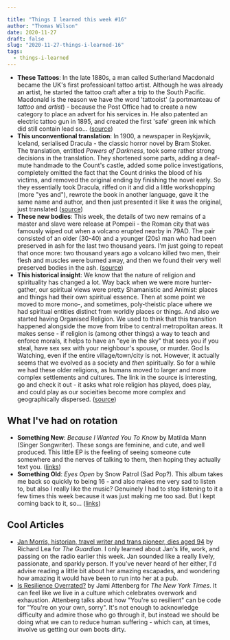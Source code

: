 ```yaml
---

title: "Things I learned this week #16"
author: "Thomas Wilson"
date: 2020-11-27
draft: false
slug: "2020-11-27-things-i-learned-16"
tags:
  - things-i-learned
---
```


- **These Tattoos**: In the late 1880s, a man called Sutherland Macdonald became the UK's first professioanl tattoo artist. Although he was already an artist, he started the tattoo craft after a trip to the South Pacific. Macdonald is the reason we have the word 'tattooist' (a portmanteau of _tattoo_ and _artist_) - because the Post Office had to create a new category to place an advert for his services in. He also patented an electric tattoo gun in 1895, and created the first 'safe' green ink which did still contain lead so... ([source](https://mymodernmet.com/sutherland-macdonald-tattoo-history/))
- **This unconventional translation**: In 1900, a newspaper in Reykjavik, Iceland, serialised Dracula - the classic horror novel by Bram Stoker. The translation, entitled _Powers of Darkness_, took some rather strong decisions in the translation. They shortened some parts, adding a deaf-mute handmade to the Count's castle, added some police investigations, completely omitted the fact that the Count drinks the blood of his victims, and removed the original ending by finishing the novel early. So they essentially took Dracula, riffed on it and did a little workshopping (more "yes and"), rewrote the book in another language, gave it the same name and author, and then just presented it like it was the original, just translated ([source](https://en.wikipedia.org/wiki/Powers_of_Darkness))
- **These new bodies**: This week, the details of two new remains of a master and slave were release at Pompeii - the Roman city that was famously wiped out when a volcano erupted nearby in 79AD. The pair consisted of an older (30-40) and a younger (20s) man who had been preserved in ash for the last two thousand years. I'm just going to repeat that once more: two thousand years ago a volcano killed two men, their flesh and muscles were burned away, and then we found their very well preserved bodies in the ash. ([source](https://www.ancient-origins.net/news-history-archaeology/pompeii-remains-0014574))
- **This historical insight**: We know that the nature of religion and spirituality has changed a lot. Way back when we were more hunter-gather, our spiritual views were pretty Shamanistic and Animist: places and things had their own spiritual essence. Then at some point we moved to more mono-, and sometimes, poly-theistic place where we had spiritual entities distinct from worldly places or things. And also we started having Organised Religion. We used to think that this transition happened alongside the move from tribe to central metropolitan areas. It makes sense - if religion is (among other things) a way to teach and enforce morals, it helps to have an "eye in the sky" that sees you if you steal, have sex sex with your neighbour's spouse, or murder. God Is Watching, even if the entire village/town/city is not. However, it actually seems that we evolved as a society and _then_ spiritually. So for a while we had these older religions, as humans moved to larger and more complex settlements and cultures. The link in the source is interesting, go and check it out - it asks what role religion has played, does play, and could play as our socieities become more complex and geographically dispersed. ([source](https://getpocket.com/explore/item/big-gods-came-after-the-rise-of-civilisations-not-before-finds-study-using-huge-historical-database))

## What I've had on rotation

- **Something New**: _Because I Wanted You To Know_ by Matilda Mann (Singer Songwriter). These songs are feminine, and cute, and well produced. This little EP is the feeling of seeing someone cute somewhere and the nerves of talking to them, then hoping they actually text you. ([links](https://songwhip.com/matildamann/because-i-wanted-you-to-know))
- **Something Old**: _Eyes Open_ by Snow Patrol (Sad Pop?). This album takes me back so quickly to being 16 - and also makes me very sad to listen to, but also I really like the music? Genuinely I had to stop listening to it a few times this week because it was just making me too sad. But I kept coming back to it, so... ([links](https://songwhip.com/snow-patrol/eyes-open))

## Cool Articles

- [Jan Morris, historian, travel writer and trans pioneer, dies aged 94](https://www.theguardian.com/books/2020/nov/20/jan-morris-historian-travel-writer-and-trans-pioneer-dies-aged-94) by Richard Lea for _The Guardian_. I only learned about Jan's life, work, and passing on the radio earlier this week. Jan sounded like a really lively, passionate, and sparkly person. If you've never heard of her either, I'd advise reading a little bit about her amazing escapades, and wondering how amazing it would have been to run into her at a pub.
- [Is Resilience Overrated?](https://www.nytimes.com/2020/08/19/health/resilience-overrated.html) by Jami Attenberg for _The New York Times_. It can feel like we live in a culture which celebrates overwork and exhaustion. Attenberg talks about how "You're so resilient" can be code for "You're on your own, sorry". It's not enough to acknowledge difficulty and admire those who go through it, but instead we should be doing what we can to reduce human suffering - which can, at times, involve us getting our own boots dirty.

